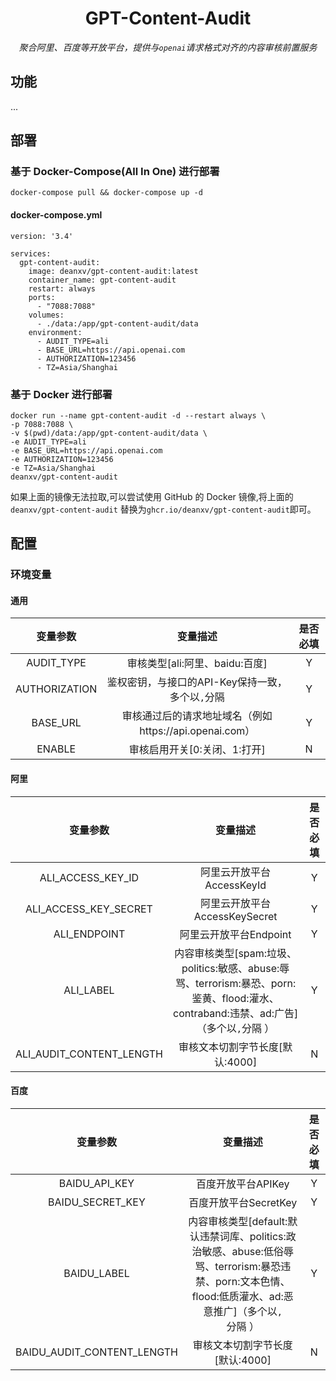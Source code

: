 <div align="center">

# GPT-Content-Audit

_聚合阿里、百度等开放平台，提供与`openai`请求格式对齐的内容审核前置服务_

</div>

## 功能

...

## 部署

### 基于 Docker-Compose(All In One) 进行部署

```shell
docker-compose pull && docker-compose up -d
```

#### docker-compose.yml

```docker
version: '3.4'

services:
  gpt-content-audit:
    image: deanxv/gpt-content-audit:latest
    container_name: gpt-content-audit
    restart: always
    ports:
      - "7088:7088"
    volumes:
      - ./data:/app/gpt-content-audit/data
    environment:
      - AUDIT_TYPE=ali
      - BASE_URL=https://api.openai.com
      - AUTHORIZATION=123456
      - TZ=Asia/Shanghai
```

### 基于 Docker 进行部署

```docker
docker run --name gpt-content-audit -d --restart always \
-p 7088:7088 \
-v $(pwd)/data:/app/gpt-content-audit/data \
-e AUDIT_TYPE=ali
-e BASE_URL=https://api.openai.com
-e AUTHORIZATION=123456
-e TZ=Asia/Shanghai
deanxv/gpt-content-audit
```

如果上面的镜像无法拉取,可以尝试使用 GitHub 的 Docker 镜像,将上面的`deanxv/gpt-content-audit`
替换为`ghcr.io/deanxv/gpt-content-audit`即可。

## 配置

### 环境变量

#### 通用

|     变量参数      |                  变量描述                  | 是否必填 | 
|:-------------:|:--------------------------------------:|:----:|
|  AUDIT_TYPE   |         审核类型[ali:阿里、baidu:百度]          |  Y   |  
| AUTHORIZATION |     鉴权密钥，与接口的API-Key保持一致，多个以`,`分隔      |  Y   |
|   BASE_URL    | 审核通过后的请求地址域名（例如https://api.openai.com） |  Y   |
|    ENABLE     |           审核启用开关[0:关闭、1:打开]            |  N   |

#### 阿里

|           变量参数           |                                                变量描述                                                | 是否必填 | 
|:------------------------:|:--------------------------------------------------------------------------------------------------:|:----:|
|    ALI_ACCESS_KEY_ID     |                                         阿里云开放平台AccessKeyId                                         |  Y   |  
|  ALI_ACCESS_KEY_SECRET   |                                       阿里云开放平台AccessKeySecret                                       |  Y   |
|       ALI_ENDPOINT       |                                          阿里云开放平台Endpoint                                           |  Y   |
|        ALI_LABEL         | 内容审核类型[spam:垃圾、politics:敏感、abuse:辱骂、terrorism:暴恐、porn:鉴黄、flood:灌水、contraband:违禁、ad:广告] （多个以`,`分隔 ） |  Y   |
| ALI_AUDIT_CONTENT_LENGTH |                                        审核文本切割字节长度[默认:4000]                                         |  N   |

#### 百度

|            变量参数            |                                                  变量描述                                                  | 是否必填 | 
|:--------------------------:|:------------------------------------------------------------------------------------------------------:|:----:|
|       BAIDU_API_KEY        |                                              百度开放平台APIKey                                              |  Y   |  
|      BAIDU_SECRET_KEY      |                                            百度开放平台SecretKey                                             |  Y   |
|        BAIDU_LABEL         | 内容审核类型[default:默认违禁词库、politics:政治敏感、abuse:低俗辱骂、terrorism:暴恐违禁、porn:文本色情、flood:低质灌水、ad:恶意推广]（多个以`,`分隔 ） |  Y   |
| BAIDU_AUDIT_CONTENT_LENGTH |                                          审核文本切割字节长度[默认:4000]                                           |  N   |





